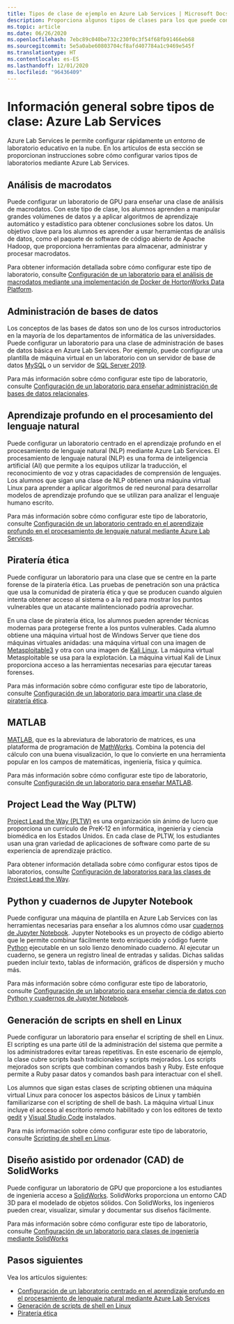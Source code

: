 ```yaml
---
title: Tipos de clase de ejemplo en Azure Lab Services | Microsoft Docs
description: Proporciona algunos tipos de clases para los que puede configurar laboratorios mediante Azure Lab Services.
ms.topic: article
ms.date: 06/26/2020
ms.openlocfilehash: 7ebc89c040be732c230f0c3f54f68fb91466eb68
ms.sourcegitcommit: 5e5a0abe60803704cf8afd407784a1c9469e545f
ms.translationtype: HT
ms.contentlocale: es-ES
ms.lasthandoff: 12/01/2020
ms.locfileid: "96436409"
---
```

# <a name="class-types-overview---azure-lab-services"></a>Información general sobre tipos de clase: Azure Lab Services

Azure Lab Services le permite configurar rápidamente un entorno de laboratorio educativo en la nube. En los artículos de esta sección se proporcionan instrucciones sobre cómo configurar varios tipos de laboratorios mediante Azure Lab Services.

## <a name="big-data-analytics"></a>Análisis de macrodatos
Puede configurar un laboratorio de GPU para enseñar una clase de análisis de macrodatos. Con este tipo de clase, los alumnos aprenden a manipular grandes volúmenes de datos y a aplicar algoritmos de aprendizaje automático y estadístico para obtener conclusiones sobre los datos. Un objetivo clave para los alumnos es aprender a usar herramientas de análisis de datos, como el paquete de software de código abierto de Apache Hadoop, que proporciona herramientas para almacenar, administrar y procesar macrodatos. 

Para obtener información detallada sobre cómo configurar este tipo de laboratorio, consulte [Configuración de un laboratorio para el análisis de macrodatos mediante una implementación de Docker de HortonWorks Data Platform](class-type-big-data-analytics.md).

## <a name="database-management"></a>Administración de bases de datos
Los conceptos de las bases de datos son uno de los cursos introductorios en la mayoría de los departamentos de informática de las universidades. Puede configurar un laboratorio para una clase de administración de bases de datos básica en Azure Lab Services. Por ejemplo, puede configurar una plantilla de máquina virtual en un laboratorio con un servidor de base de datos [MySQL](https://www.mysql.com/) o un servidor de [SQL Server 2019](https://www.microsoft.com/sql-server/sql-server-2019).

Para más información sobre cómo configurar este tipo de laboratorio, consulte [Configuración de un laboratorio para enseñar administración de bases de datos relacionales](class-type-database-management.md).

## <a name="deep-learning-in-natural-language-processing"></a>Aprendizaje profundo en el procesamiento del lenguaje natural
Puede configurar un laboratorio centrado en el aprendizaje profundo en el procesamiento de lenguaje natural (NLP) mediante Azure Lab Services. El procesamiento de lenguaje natural (NLP) es una forma de inteligencia artificial (AI) que permite a los equipos utilizar la traducción, el reconocimiento de voz y otras capacidades de comprensión de lenguajes. Los alumnos que sigan una clase de NLP obtienen una máquina virtual Linux para aprender a aplicar algoritmos de red neuronal para desarrollar modelos de aprendizaje profundo que se utilizan para analizar el lenguaje humano escrito.

Para más información sobre cómo configurar este tipo de laboratorio, consulte [Configuración de un laboratorio centrado en el aprendizaje profundo en el procesamiento de lenguaje natural mediante Azure Lab Services](class-type-deep-learning-natural-language-processing.md).

## <a name="ethical-hacking"></a>Piratería ética
Puede configurar un laboratorio para una clase que se centre en la parte forense de la piratería ética. Las pruebas de penetración son una práctica que usa la comunidad de piratería ética y que se producen cuando alguien intenta obtener acceso al sistema o a la red para mostrar los puntos vulnerables que un atacante malintencionado podría aprovechar.

En una clase de piratería ética, los alumnos pueden aprender técnicas modernas para protegerse frente a los puntos vulnerables. Cada alumno obtiene una máquina virtual host de Windows Server que tiene dos máquinas virtuales anidadas: una máquina virtual con una imagen de [Metasploitable3](https://github.com/rapid7/metasploitable3) y otra con una imagen de [Kali Linux](https://www.kali.org/). La máquina virtual Metasploitable se usa para la explotación.  La máquina virtual Kali de Linux proporciona acceso a las herramientas necesarias para ejecutar tareas forenses.

Para más información sobre cómo configurar este tipo de laboratorio, consulte [Configuración de un laboratorio para impartir una clase de piratería ética](class-type-ethical-hacking.md).

## <a name="matlab"></a>MATLAB
[MATLAB](https://www.mathworks.com/products/matlab.html), que es la abreviatura de laboratorio de matrices, es una plataforma de programación de [MathWorks](https://www.mathworks.com/).  Combina la potencia del cálculo con una buena visualización, lo que lo convierte en una herramienta popular en los campos de matemáticas, ingeniería, física y química.

Para más información sobre cómo configurar este tipo de laboratorio, consulte [Configuración de un laboratorio para enseñar MATLAB](class-type-matlab.md).

## <a name="project-lead-the-way-pltw"></a>Project Lead the Way (PLTW)
[Project Lead the Way (PLTW)](https://www.pltw.org/) es una organización sin ánimo de lucro que proporciona un currículo de PreK-12 en informática, ingeniería y ciencia biomédica en los Estados Unidos.  En cada clase de PLTW, los estudiantes usan una gran variedad de aplicaciones de software como parte de su experiencia de aprendizaje práctico.

Para obtener información detallada sobre cómo configurar estos tipos de laboratorios, consulte [Configuración de laboratorios para las clases de Project Lead the Way](class-type-pltw.md).

## <a name="python-and-jupyter-notebooks"></a>Python y cuadernos de Jupyter Notebook
Puede configurar una máquina de plantilla en Azure Lab Services con las herramientas necesarias para enseñar a los alumnos cómo usar [cuadernos de Jupyter Notebook](http://jupyter-notebook.readthedocs.io). Jupyter Notebooks es un proyecto de código abierto que le permite combinar fácilmente texto enriquecido y código fuente [Python](https://www.python.org/) ejecutable en un solo lienzo denominado cuaderno. Al ejecutar un cuaderno, se genera un registro lineal de entradas y salidas.  Dichas salidas pueden incluir texto, tablas de información, gráficos de dispersión y mucho más.

Para más información sobre cómo configurar este tipo de laboratorio, consulte [Configuración de un laboratorio para enseñar ciencia de datos con Python y cuadernos de Jupyter Notebook](class-type-jupyter-notebook.md).

## <a name="shell-scripting-on-linux"></a>Generación de scripts en shell en Linux
Puede configurar un laboratorio para enseñar el scripting de shell en Linux. El scripting es una parte útil de la administración del sistema que permite a los administradores evitar tareas repetitivas. En este escenario de ejemplo, la clase cubre scripts bash tradicionales y scripts mejorados. Los scripts mejorados son scripts que combinan comandos bash y Ruby. Este enfoque permite a Ruby pasar datos y comandos bash para interactuar con el shell.

Los alumnos que sigan estas clases de scripting obtienen una máquina virtual Linux para conocer los aspectos básicos de Linux y también familiarizarse con el scripting de shell de bash. La máquina virtual Linux incluye el acceso al escritorio remoto habilitado y con los editores de texto [gedit](https://help.gnome.org/users/gedit/stable/) y [Visual Studio Code](https://code.visualstudio.com/) instalados.

Para más información sobre cómo configurar este tipo de laboratorio, consulte [Scripting de shell en Linux](class-type-shell-scripting-linux.md).

## <a name="solidworks-computer-aided-design-cad"></a>Diseño asistido por ordenador (CAD) de SolidWorks
Puede configurar un laboratorio de GPU que proporcione a los estudiantes de ingeniería acceso a [SolidWorks](https://www.solidworks.com/).  SolidWorks proporciona un entorno CAD 3D para el modelado de objetos sólidos.  Con SolidWorks, los ingenieros pueden crear, visualizar, simular y documentar sus diseños fácilmente.

Para más información sobre cómo configurar este tipo de laboratorio, consulte [Configuración de un laboratorio para clases de ingeniería mediante SolidWorks](class-type-solidworks.md)

## <a name="next-steps"></a>Pasos siguientes
Vea los artículos siguientes:

- [Configuración de un laboratorio centrado en el aprendizaje profundo en el procesamiento de lenguaje natural mediante Azure Lab Services](class-type-deep-learning-natural-language-processing.md)
- [Generación de scripts de shell en Linux](class-type-shell-scripting-linux.md)
- [Piratería ética](class-type-ethical-hacking.md)